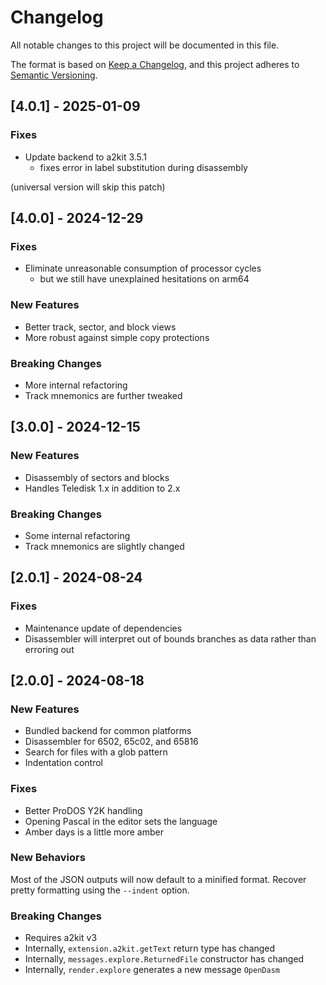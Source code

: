 # Changelog

All notable changes to this project will be documented in this file.

The format is based on [Keep a Changelog](https://keepachangelog.com/en/1.1.0/),
and this project adheres to [Semantic Versioning](https://semver.org/spec/v2.0.0.html).

## [4.0.1] - 2025-01-09

### Fixes

* Update backend to a2kit 3.5.1
    - fixes error in label substitution during disassembly

(universal version will skip this patch)

## [4.0.0] - 2024-12-29

### Fixes

* Eliminate unreasonable consumption of processor cycles
    - but we still have unexplained hesitations on arm64

### New Features

* Better track, sector, and block views
* More robust against simple copy protections

### Breaking Changes

* More internal refactoring
* Track mnemonics are further tweaked

## [3.0.0] - 2024-12-15

### New Features

* Disassembly of sectors and blocks
* Handles Teledisk 1.x in addition to 2.x

### Breaking Changes

* Some internal refactoring
* Track mnemonics are slightly changed

## [2.0.1] - 2024-08-24

### Fixes

* Maintenance update of dependencies
* Disassembler will interpret out of bounds branches as data rather than erroring out

## [2.0.0] - 2024-08-18

### New Features

* Bundled backend for common platforms
* Disassembler for 6502, 65c02, and 65816
* Search for files with a glob pattern
* Indentation control

### Fixes

* Better ProDOS Y2K handling
* Opening Pascal in the editor sets the language
* Amber days is a little more amber

### New Behaviors

Most of the JSON outputs will now default to a minified format.  Recover pretty formatting using the `--indent` option.

### Breaking Changes

* Requires a2kit v3
* Internally, `extension.a2kit.getText` return type has changed
* Internally, `messages.explore.ReturnedFile` constructor has changed
* Internally, `render.explore` generates a new message `OpenDasm`
